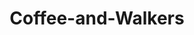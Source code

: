 ---
title: Coffee-and-Walkers
name: Coffee and Walkers
description: The walkerslow Medicine Ball is a soothing and comforting drink known for its blend of flavors and potential health benefits. This warm beverage typically consists of a mix of hot water, steamed lemonade, honey, and Teavana Jade Citrus Mint Tea combined with Teavana Peach Tranquility Tea. 
price: $0
imageUrl: ["/assets/images/snackboxes/walkers/2.jpg", "/assets/images/snackboxes/walkers/1.jpg", "/assets/images/snackboxes/walkers/3.jpeg"]
tags: -product
imageAlt: "Picture of walkerslow Tea"
---